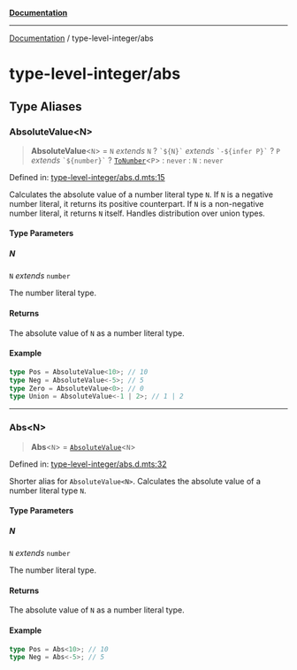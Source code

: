 [**Documentation**](../README.md)

---

[Documentation](../README.md) / type-level-integer/abs

# type-level-integer/abs

## Type Aliases

### AbsoluteValue\<N\>

> **AbsoluteValue**\<`N`\> = `N` _extends_ `N` ? `` `${N}` `` _extends_ `` `-${infer P}` `` ? `P` _extends_ `` `${number}` `` ? [`ToNumber`](../others/utils.md#tonumber)\<`P`\> : `never` : `N` : `never`

Defined in: [type-level-integer/abs.d.mts:15](https://github.com/noshiro-pf/ts-type-forge/blob/main/src/type-level-integer/abs.d.mts#L15)

Calculates the absolute value of a number literal type `N`.
If `N` is a negative number literal, it returns its positive counterpart.
If `N` is a non-negative number literal, it returns `N` itself.
Handles distribution over union types.

#### Type Parameters

##### N

`N` _extends_ `number`

The number literal type.

#### Returns

The absolute value of `N` as a number literal type.

#### Example

```ts
type Pos = AbsoluteValue<10>; // 10
type Neg = AbsoluteValue<-5>; // 5
type Zero = AbsoluteValue<0>; // 0
type Union = AbsoluteValue<-1 | 2>; // 1 | 2
```

---

### Abs\<N\>

> **Abs**\<`N`\> = [`AbsoluteValue`](#absolutevalue)\<`N`\>

Defined in: [type-level-integer/abs.d.mts:32](https://github.com/noshiro-pf/ts-type-forge/blob/main/src/type-level-integer/abs.d.mts#L32)

Shorter alias for `AbsoluteValue<N>`.
Calculates the absolute value of a number literal type `N`.

#### Type Parameters

##### N

`N` _extends_ `number`

The number literal type.

#### Returns

The absolute value of `N` as a number literal type.

#### Example

```ts
type Pos = Abs<10>; // 10
type Neg = Abs<-5>; // 5
```
